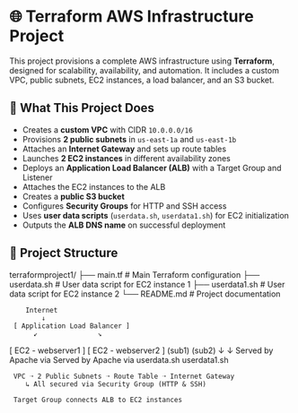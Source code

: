 # 🌐 Terraform AWS Infrastructure Project

This project provisions a complete AWS infrastructure using **Terraform**, designed for scalability, availability, and automation. It includes a custom VPC, public subnets, EC2 instances, a load balancer, and an S3 bucket.

## 🚀 What This Project Does

- Creates a **custom VPC** with CIDR `10.0.0.0/16`
- Provisions **2 public subnets** in `us-east-1a` and `us-east-1b`
- Attaches an **Internet Gateway** and sets up route tables
- Launches **2 EC2 instances** in different availability zones
- Deploys an **Application Load Balancer (ALB)** with a Target Group and Listener
- Attaches the EC2 instances to the ALB
- Creates a **public S3 bucket**
- Configures **Security Groups** for HTTP and SSH access
- Uses **user data scripts** (`userdata.sh`, `userdata1.sh`) for EC2 initialization
- Outputs the **ALB DNS name** on successful deployment

## 📁 Project Structure

terraformproject1/
├── main.tf # Main Terraform configuration
├── userdata.sh # User data script for EC2 instance 1
├── userdata1.sh # User data script for EC2 instance 2
└── README.md # Project documentation





        Internet
            ↓
     [ Application Load Balancer ]
          ↙               ↘
   [ EC2 - webserver1 ]   [ EC2 - webserver2 ]
         (sub1)                  (sub2)
            ↓                        ↓
      Served by Apache via      Served by Apache via
      userdata.sh               userdata1.sh

     VPC ➝ 2 Public Subnets ➝ Route Table ➝ Internet Gateway
        ↳ All secured via Security Group (HTTP & SSH)

     Target Group connects ALB to EC2 instances

